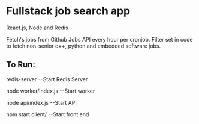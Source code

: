 # Fullstack job search app
React.js, Node and Redis

Fetch's jobs from Github Jobs API every hour per cronjob. 
Filter set in code to fetch non-senior c++, python and embedded software jobs.

## To Run: 

redis-server 		      --Start Redis Server

node worker/index.js 	--Start worker

node api/index.js	    --Start API 

npm start client/     --Start front end

